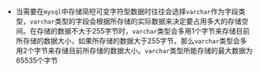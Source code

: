 * 当需要在`mysql`中存储简短可变字符型数据时往往会选择`varchar`作为字段类型，`varchar`类型的字段会根据所存储的实际数据来决定要占用多大的存储空间。在存储的数据不大于255字节时，`varchar`类型会多用1个字节来存储目前所存储的数据大小，如果所存储的数据大于255字节，那么`varchar`类型会多用2个字节来存储目前所存储的数据大小。`varchar`类型所能存储的最大数据为65535个字节